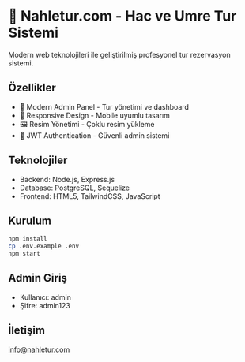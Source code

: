 # 🕌 Nahletur.com - Hac ve Umre Tur Sistemi

Modern web teknolojileri ile geliştirilmiş profesyonel tur rezervasyon sistemi.

## Özellikler
- 🎯 Modern Admin Panel - Tur yönetimi ve dashboard
- 📱 Responsive Design - Mobile uyumlu tasarım  
- 🖼️ Resim Yönetimi - Çoklu resim yükleme
- 🔐 JWT Authentication - Güvenli admin sistemi

## Teknolojiler
- Backend: Node.js, Express.js
- Database: PostgreSQL, Sequelize
- Frontend: HTML5, TailwindCSS, JavaScript

## Kurulum
```bash
npm install
cp .env.example .env
npm start
```

## Admin Giriş
- Kullanıcı: admin
- Şifre: admin123

## İletişim
info@nahletur.com
